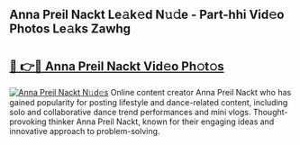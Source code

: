## Anna Preil Nackt Le𝚊k𝚎d N𝚞𝚍e - Part-hhi Vid𝚎o Photos Le𝚊ks Zawhg

# <h2><a href="http://fb5f6d.evod.top/?m=Anna+Preil+Nackt">🔗 👉🔴 Anna Preil Nackt Vid𝚎o Ph𝚘t𝚘s</a></h2>

[![Anna Preil Nackt N𝚞d𝚎s](https://i.imgur.com/8V9OHl7.gif)](http://fb5f6d.evod.top/?m=Anna+Preil+Nackt)
Online content creator Anna Preil Nackt who has gained popularity for posting lifestyle and dance-related content, including solo and collaborative dance trend performances and mini vlogs. Thought-provoking thinker Anna Preil Nackt, known for their engaging ideas and innovative approach to problem-solving. 
